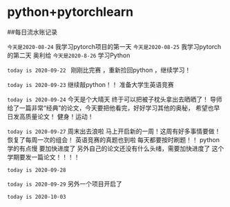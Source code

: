 # python+pytorchlearn
##每日流水账记录

`今天是2020-08-24`
我学习pytorch项目的第一天
`今天是2020-08-25`
我学习pytorch的第二天 奥利给
`今天是2020-8-26`
学习Python

`today is 2020-09-22 `
刚刚比完赛 ，重新捡回python ，继续学习！

`today is 2020-09-23`
继续敲python！！ 准备大学生英语竞赛

`today is 2020-09-24`
今天是个大晴天 终于可以把被子枕头拿出去晒晒了！
导师给了一篇非常“经典”的论文，今天要把他看完，好好学习其他的奥秘，
希望也早日发高质量论文！ 
健身！运动！

`today is 2020-09-27`
周末出去浪啦 马上开启新的一周！这周有好多事情要做！ 恢复了每周一次的组会！
英语竞赛的真题也到啦 每天都要按时刷题！！
python学的有点慢 要加快进度了
另外自己的论文还没有什么头绪，需要加快进度了
这个学期要发一篇论文！！！！

`today is 2020-09-28`

`today is 2020-09-29`
另外一个项目开启了

`today is 2020-10-03`